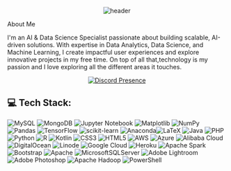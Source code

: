<div align="center">
  
![header](https://capsule-render.vercel.app/api?type=venom&height=200&text=I%20am%20Abhinav.&fontSize=70&color=0:8871e5,100:b678c4&stroke=b678c4)
  
</div>

<div 

## About Me
I'm an AI & Data Science Specialist passionate about building scalable, AI-driven solutions. With expertise in Data Analytics, Data Science, and Machine Learning, I create impactful user experiences and explore innovative projects in my free time. On top of all that,technology is my passion and I love exploring all the different areas it touches.

</div>

<div align="center">
  
[![Discord Presence](https://lanyard.cnrad.dev/api/1107241247086739537?idleMessage=Working%20on%20Data%20with%20%E2%98%95)](https://discord.com/users/1107241247086739537)

</div>

## 💻 Tech Stack:

![MySQL](https://img.shields.io/badge/mysql-4479A1.svg?style=flat-square&logo=mysql&logoColor=white) ![MongoDB](https://img.shields.io/badge/MongoDB-%234ea94b.svg?style=flat-square&logo=mongodb&logoColor=white) ![Jupyter Notebook](https://img.shields.io/badge/Jupyter%20Notebook-%23FF6701.svg?style=flat-square&logo=Matplotlib&logoColor=black) ![Matplotlib](https://img.shields.io/badge/Matplotlib-%23ffffff.svg?style=flat-square&logo=Matplotlib&logoColor=black) ![NumPy](https://img.shields.io/badge/numpy-%23013243.svg?style=flat-square&logo=numpy&logoColor=white) ![Pandas](https://img.shields.io/badge/pandas-%23150458.svg?style=flat-square&logo=pandas&logoColor=white) ![TensorFlow](https://img.shields.io/badge/TensorFlow-%23FF6F00.svg?style=flat-square&logo=TensorFlow&logoColor=white) ![scikit-learn](https://img.shields.io/badge/scikit--learn-%23F7931E.svg?style=flat-square&logo=scikit-learn&logoColor=white) ![Anaconda](https://img.shields.io/badge/Anaconda-%2344A833.svg?style=flat-square&logo=anaconda&logoColor=white)![LaTeX](https://img.shields.io/badge/latex-%23008080.svg?style=flat-square&logo=latex&logoColor=white) ![Java](https://img.shields.io/badge/java-%23ED8B00.svg?style=flat-square&logo=openjdk&logoColor=white) ![PHP](https://img.shields.io/badge/php-%23777BB4.svg?style=flat-square&logo=php&logoColor=white) ![Python](https://img.shields.io/badge/python-3670A0?style=flat-square&logo=python&logoColor=ffdd54) ![R](https://img.shields.io/badge/r-%23276DC3.svg?style=flat-square&logo=r&logoColor=white) ![Kotlin](https://img.shields.io/badge/kotlin-%237F52FF.svg?style=flat-square&logo=kotlin&logoColor=white) ![CSS3](https://img.shields.io/badge/css3-%231572B6.svg?style=flat-square&logo=css3&logoColor=white) ![HTML5](https://img.shields.io/badge/html5-%23E34F26.svg?style=flat-square&logo=html5&logoColor=white) ![AWS](https://img.shields.io/badge/AWS-%23FF9900.svg?style=flat-square&logo=amazon-aws&logoColor=white) ![Azure](https://img.shields.io/badge/azure-%230072C6.svg?style=flat-square&logo=microsoftazure&logoColor=white) ![Alibaba Cloud](https://img.shields.io/badge/AlibabaCloud-%23FF6701.svg?style=flat-square&logo=alibabacloud&logoColor=white) ![DigitalOcean](https://img.shields.io/badge/DigitalOcean-%230167ff.svg?style=flat-square&logo=digitalOcean&logoColor=white) ![Linode](https://img.shields.io/badge/linode-00A95C?style=flat-square&logo=linode&logoColor=white) ![Google Cloud](https://img.shields.io/badge/GoogleCloud-%234285F4.svg?style=flat-square&logo=google-cloud&logoColor=white) ![Heroku](https://img.shields.io/badge/heroku-%23430098.svg?style=flat-square&logo=heroku&logoColor=white) ![Apache Spark](https://img.shields.io/badge/Apache%20Spark-FDEE21?style=flat-square&logo=apachespark&logoColor=black) ![Bootstrap](https://img.shields.io/badge/bootstrap-%238511FA.svg?style=flat-square&logo=bootstrap&logoColor=white) ![Apache](https://img.shields.io/badge/apache-%23D42029.svg?style=flat-square&logo=apache&logoColor=white) ![MicrosoftSQLServer](https://img.shields.io/badge/Microsoft%20SQL%20Server-CC2927?style=flat-square&logo=microsoft%20sql%20server&logoColor=white) ![Adobe Lightroom](https://img.shields.io/badge/Adobe%20Lightroom-31A8FF.svg?style=flat-square&logo=Adobe%20Lightroom&logoColor=white) ![Adobe Photoshop](https://img.shields.io/badge/adobe%20photoshop-%2331A8FF.svg?style=flat-square&logo=adobe%20photoshop&logoColor=white) ![Apache Hadoop](https://img.shields.io/badge/Apache%20Hadoop-66CCFF?style=flat-square&logo=apachehadoop&logoColor=black) ![PowerShell](https://img.shields.io/badge/PowerShell-%235391FE.svg?style=flat-square&logo=powershell&logoColor=white)



